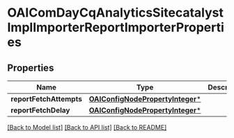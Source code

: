 # OAIComDayCqAnalyticsSitecatalystImplImporterReportImporterProperties

## Properties
Name | Type | Description | Notes
------------ | ------------- | ------------- | -------------
**reportFetchAttempts** | [**OAIConfigNodePropertyInteger***](OAIConfigNodePropertyInteger.md) |  | [optional] 
**reportFetchDelay** | [**OAIConfigNodePropertyInteger***](OAIConfigNodePropertyInteger.md) |  | [optional] 

[[Back to Model list]](../README.md#documentation-for-models) [[Back to API list]](../README.md#documentation-for-api-endpoints) [[Back to README]](../README.md)


